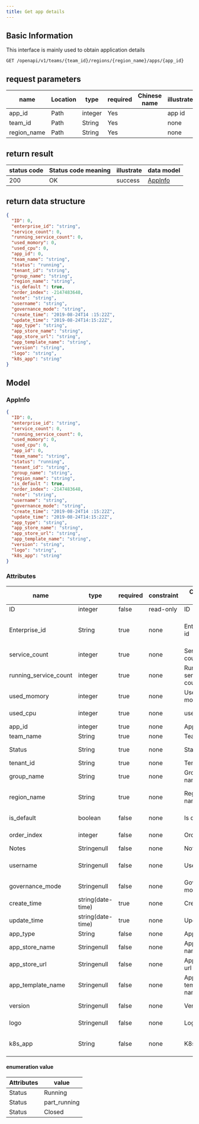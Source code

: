 ```yaml
---
title: Get app details
---
```


## Basic Information

This interface is mainly used to obtain application details

```shell title="请求路径"
GET /openapi/v1/teams/{team_id}/regions/{region_name}/apps/{app_id}
```

## request parameters

| name                             | Location | type    | required | Chinese name | illustrate |
| -------------------------------- | -------- | ------- | -------- | ------------ | ---------- |
| app_id      | Path     | integer | Yes      |              | app id     |
| team_id     | Path     | String  | Yes      |              | none       |
| region_name | Path     | String  | Yes      |              | none       |

## return result

| status code | Status code meaning | illustrate | data model                |
| ----------- | ------------------- | ---------- | ------------------------- |
| 200         | OK                  | success    | [AppInfo](#schemaappinfo) |

## return data structure

```json title="响应示例"
{
  "ID": 0,
  "enterprise_id": "string",
  "service_count": 0,
  "running_service_count": 0,
  "used_momory": 0,
  "used_cpu": 0,
  "app_id": 0,
  "team_name": "string",
  "status": "running",
  "tenant_id": "string",
  "group_name": "string",
  "region_name": "string",
  "is_default ": true,
  "order_index": -2147483648,
  "note": "string",
  "username": "string",
  "governance_mode": "string",
  "create_time": "2019-08-24T14 :15:22Z",
  "update_time": "2019-08-24T14:15:22Z",
  "app_type": "string",
  "app_store_name": "string",
  "app_store_url": "string",
  "app_template_name": "string",
  "version": "string",
  "logo": "string",
  "k8s_app": "string"
}
```

## Model

### AppInfo<a id="schemaappinfo"></a>

```json
{
  "ID": 0,
  "enterprise_id": "string",
  "service_count": 0,
  "running_service_count": 0,
  "used_momory": 0,
  "used_cpu": 0,
  "app_id": 0,
  "team_name": "string",
  "status": "running",
  "tenant_id": "string",
  "group_name": "string",
  "region_name": "string",
  "is_default ": true,
  "order_index": -2147483648,
  "note": "string",
  "username": "string",
  "governance_mode": "string",
  "create_time": "2019-08-24T14 :15:22Z",
  "update_time": "2019-08-24T14:15:22Z",
  "app_type": "string",
  "app_store_name": "string",
  "app_store_url": "string",
  "app_template_name": "string",
  "version": "string",
  "logo": "string",
  "k8s_app": "string"
}
```

### Attributes

| name                                                            | type                                 | required | constraint | Chinese name          | illustrate                                            |
| --------------------------------------------------------------- | ------------------------------------ | -------- | ---------- | --------------------- | ----------------------------------------------------- |
| ID                                                              | integer                              | false    | read-only  | ID                    | none                                                  |
| Enterprise_id                              | String                               | true     | none       | Enterprise id         | Enterprise ID (Federated Cloud ID) |
| service_count                              | integer                              | true     | none       | Service count         | number of components                                  |
| running_service_count | integer                              | true     | none       | Running service count | number of components running                          |
| used_momory                                | integer                              | true     | none       | Used momory           | allocated memory                                      |
| used_cpu                                   | integer                              | true     | none       | used cpu              | allocated cpu                                         |
| app_id                                     | integer                              | true     | none       | App id                | app id                                                |
| team_name                                  | String                               | true     | none       | Team name             | team name                                             |
| Status                                                          | String                               | true     | none       | Status                | application status                                    |
| tenant_id                                  | String                               | true     | none       | Tenant id             | tenant id                                             |
| group_name                                 | String                               | true     | none       | Group name            | group name                                            |
| region_name                                | String                               | true     | none       | Region name           | Regional center name                                  |
| is_default                                 | boolean                              | false    | none       | Is default            | default components                                    |
| order_index                                | integer                              | false    | none       | Order index           | Apply sorting                                         |
| Notes                                                           | Stringenull                          | false    | none       | Note                  | Remark                                                |
| username                                                        | Stringenull                          | false    | none       | Username              | The username of principal                             |
| governance_mode                            | Stringenull                          | false    | none       | Governance mode       | Governance mode                                       |
| create_time                                | string(date-time) | true     | none       | Create time           | creation time                                         |
| update_time                                | string(date-time) | true     | none       | Update time           | update time                                           |
| app_type                                   | String                               | false    | none       | App type              | App types                                             |
| app_store_name        | Stringenull                          | false    | none       | App store name        | app store name                                        |
| app_store_url         | Stringenull                          | false    | none       | App store url         | App store URL                                         |
| app_template_name     | Stringenull                          | false    | none       | App template name     | Application Template Name                             |
| version                                                         | Stringenull                          | false    | none       | Version               | Helm app version                                      |
| logo                                                            | Stringenull                          | false    | none       | Logo                  | application logo                                      |
| k8s_app                                    | String                               | false    | none       | K8s app               | In-cluster application name                           |

#### enumeration value

| Attributes | value                             |
| ---------- | --------------------------------- |
| Status     | Running                           |
| Status     | part_running |
| Status     | Closed                            |
